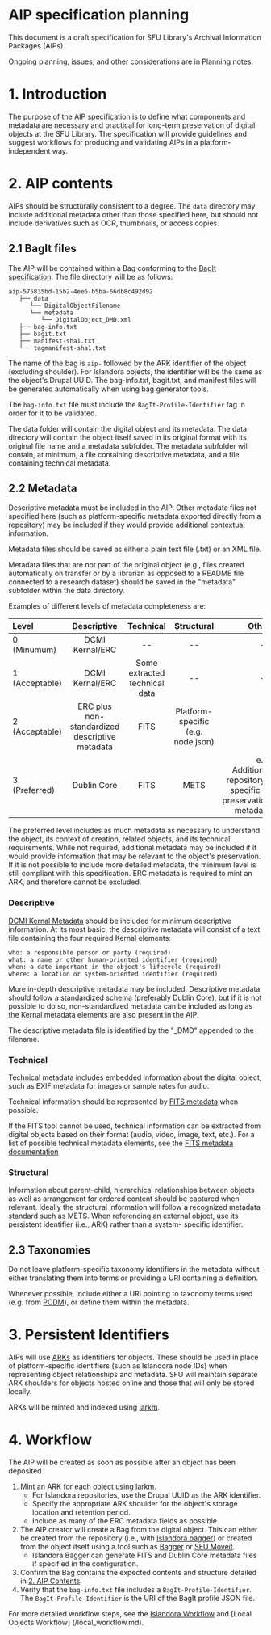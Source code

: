 # AIP specification planning

This document is a draft specification for SFU Library's Archival Information Packages (AIPs).

Ongoing planning, issues, and other considerations are in [Planning notes](/planning_notes.md).

# 1. Introduction

The purpose of the AIP specification is to define what components and metadata are necessary and practical for long-term
preservation of digital objects at the SFU Library. The specification will provide guidelines and suggest workflows for
producing and validating AIPs in a platform-independent way.

# 2. AIP contents

AIPs should be structurally consistent to a degree. The `data` directory may include additional metadata other than
those specified here, but should not include derivatives such as OCR, thumbnails, or access copies.

## 2.1 BagIt files

The AIP will be contained within a Bag conforming to the [BagIt specification](https://www.ietf.org/rfc/rfc8493.txt).
The file directory will be as follows:

```
aip-575835bd-15b2-4ee6-b5ba-66db8c492d92
   ├── data
      └── DigitalObjectFilename
      └── metadata
         └── DigitalObject_DMD.xml
   ├── bag-info.txt
   ├── bagit.txt
   ├── manifest-sha1.txt
   └── tagmanifest-sha1.txt
```
The name of the bag is `aip-` followed by the ARK identifier of the object (excluding shoulder). For Islandora objects, the identifier will be the same as the object's Drupal UUID.
The bag-info.txt, bagit.txt, and manifest files will be generated automatically when using bag generator tools.

The `bag-info.txt` file must include the `BagIt-Profile-Identifier` tag in order for it to be validated.

The data folder will contain the digital object and its metadata. The data directory will contain the object itself
saved in its original format with its original file name and a metadata subfolder. The metadata subfolder will contain,
at minimum, a file containing descriptive metadata, and a file containing technical metadata. 

## 2.2 Metadata

Descriptive metadata must be included in the AIP. Other metadata files not specified here (such as
platform-specific metadata exported directly from a repository) may be included if they would provide additional
contextual information.

Metadata files should be saved as either a plain text file (.txt) or an XML file.

Metadata files that are not part of the original object (e.g., files created automatically on transfer or by a librarian
as opposed to a README file connected to a research dataset) should be saved in the "metadata" subfolder within the data
directory.

Examples of different levels of metadata completeness are:

| Level         | Descriptive     | Technical    | Structural | Other     |
| :---          |    :----:       |    :---:     | :---:      |  ---:     |
| 0 (Minumum)   | DCMI Kernal/ERC | --           |       --   |    --     |
| 1 (Acceptable)| DCMI Kernal/ERC | Some extracted technical data|       --   |    --     |
| 2 (Acceptable)|  ERC plus non-standardized descriptive metadata    | FITS         | Platform-specific (e.g. node.json)|         |
| 3 (Preferred) |  Dublin Core    | FITS         |   METS     |  e.g. Additional repository-specific or preservation metadata|

The preferred level includes as much metadata as necessary to understand the object, its context of creation, related
objects, and its technical requirements. While not required, additional metadata may be included if it would provide
information that may be relevant to the object's preservation. If it is not possible to include more detailed
metadata, the minimum level is still compliant with this specification. ERC metadata is required to mint an ARK, and 
therefore cannot be excluded.

### Descriptive

[DCMI Kernal Metadata](https://www.dublincore.org/groups/kernel/spec/) should be included for minimum
descriptive information. At its most basic, the descriptive metadata will consist of a text file containing the four 
required Kernal elements:

```
who: a responsible person or party (required)
what: a name or other human-oriented identifier (required)
when: a date important in the object's lifecycle (required)
where: a location or system-oriented identifier (required)
```

More in-depth descriptive metadata may be included. Descriptive metadata should follow a standardized schema
(preferably Dublin Core), but if it is not possible to do so, non-standardized metadata can be included as long as the
Kernal metadata elements are also present in the AIP.

The descriptive metadata file is identified by the "_DMD" appended to the filename.

### Technical

Technical metadata includes embedded information about the digital object, such as EXIF metadata for images or sample
rates for audio.

Technical information should be represented by [FITS metadata](https://projects.iq.harvard.edu/fits/home) when possible.

If the FITS tool cannot be used, technical information can be extracted from digital objects based on their format 
(audio, video, image, text, etc.). For a list of possible technical metadata elements, see the
[FITS metadata documentation](https://projects.iq.harvard.edu/fits/fits-xml#metadata)

### Structural

Information about parent-child, hierarchical relationships between objects as well as arrangement for ordered content
should be captured when relevant. Ideally the structural information will follow a recognized metadata standard such as
METS. When referencing an external object, use its persistent identifier (i.e., ARK) rather than a system- specific
identifier.

## 2.3 Taxonomies

Do not leave platform-specific taxonomy identifiers in the metadata without either translating them into terms or
providing a URI containing a definition.

Whenever possible, include either a URI pointing to taxonomy terms used (e.g. from [PCDM](https://pcdm.org/)), or define
them within the metadata.

# 3. Persistent Identifiers

AIPs will use [ARKs](https://arks.org/) as identifiers for objects. These should be used in place of platform-specific 
identifiers (such as Islandora node IDs) when representing object relationships and metadata. SFU will maintain 
separate ARK shoulders for objects hosted online and those that will only be stored locally.

ARKs will be minted and indexed using [larkm](https://github.com/mjordan/larkm).

# 4. Workflow

The AIP will be created as soon as possible after an object has been deposited.

1. Mint an ARK for each object using larkm. 
   * For Islandora repositories, use the Drupal UUID as the ARK identifier.
   * Specify the appropriate ARK shoulder for the object's storage location and retention period.
   * Include as many of the ERC metadata fields as possible.
2. The AIP creator will create a Bag from the digital object. This can either be created from the repository
   (i.e., with [Islandora bagger](https://github.com/mjordan/islandora_bagger)) or created from the object itself using
   a tool such as [Bagger](https://github.com/LibraryOfCongress/bagger)
   or [SFU Moveit](https://github.com/axfelix/moveit-electron).
    * Islandora Bagger can generate FITS and Dublin Core metadata files if specified in the configuration.
3. Confirm the Bag contains the expected contents and structure detailed in [2. AIP Contents](#2-aip-contents).
4. Verify that the `bag-info.txt` file includes a `BagIt-Profile-Identifier`. The `BagIt-Profile-Identifier` is the URI
   of the BagIt profile JSON file.

For more detailed workflow steps, see the [Islandora Workflow](/islandora_workflow.md) and [Local Objects Workflow]
(/local_workflow.md).
